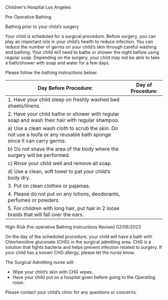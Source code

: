 Children's Hospital Los Angeles

Pre-Operative Bathing

Bathing prior to your child’s surgery

Your child is scheduled for a surgical procedure. Before surgery, you can play an important role in your child’s health to reduce infection. You can reduce the number of germs on your child’s skin through careful washing and bathing. Your child will need to bathe or shower the night before using regular soap. Depending on the surgery, your child may not be able to take a bath/shower with soap and water for a few days.

Please follow the bathing instructions below:

|Day Before Procedure:|Day of Procedure:|
|---|---|
|1. Have your child sleep on freshly washed bed sheets/linens.| |
|2. Have your child bathe or shower with regular soap and wash their hair with regular shampoo.| |
|a) Use a clean wash cloth to scrub the skin. Do not use a loofa or any reusable bath sponge since it can carry germs.| |
|b) Do not shave the area of the body where the surgery will be performed.| |
|c) Rinse your child well and remove all soap.| |
|d) Use a clean, soft towel to pat your child’s body dry.| |
|3. Put on clean clothes or pajamas.| |
|4. Please do not put on any lotions, deodorants, perfumes or powders.| |
|5. For children with long hair, put hair in 2 loose braids that will fall over the ears.| |

High-Risk Pre-operative Bathing Instructions Revised 02/06/2023

On the day of the scheduled procedure, your child will have a bath with Chlorhexidine gluconate (CHG) in the surgical admitting area. CHG is a solution that fights bacteria and helps prevent infection related to surgery. If your child has a known CHG allergy, please let the nurse know.

The Surgical Admitting nurse will:

- Wipe your child’s skin with CHG wipes.
- Have your child put on a hospital gown before going to the Operating room.

Please contact your child’s clinic for any questions or concerns.
